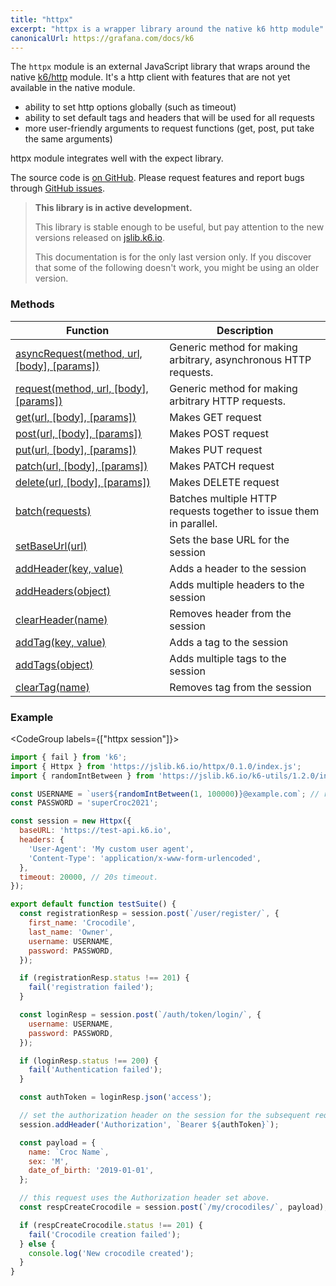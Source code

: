 ```yaml
---
title: "httpx"
excerpt: "httpx is a wrapper library around the native k6 http module"
canonicalUrl: https://grafana.com/docs/k6
---
```


The `httpx` module is an external JavaScript library that wraps around the native [k6/http](/javascript-api/k6-http) module. 
It's a http client with features that are not yet available in the native module.
 - ability to set http options globally (such as timeout)
 - ability to set default tags and headers that will be used for all requests
 - more user-friendly arguments to request functions (get, post, put take the same arguments)


httpx module integrates well with the expect library. 


The source code is [on GitHub](https://github.com/k6io/k6-jslib-httpx).
Please request features and report bugs through [GitHub issues](https://github.com/k6io/k6-jslib-httpx/issues).

<Blockquote mod='attention'>

**This library is in active development.**

This library is stable enough to be useful, but pay attention to the new versions released on [jslib.k6.io](https://jslib.k6.io). 

This documentation is for the only last version only. If you discover that some of the following doesn't work, you might be using an older version.

</Blockquote>


### Methods

| Function                                                                                | Description                                                       |
|-----------------------------------------------------------------------------------------|-------------------------------------------------------------------|
| [asyncRequest(method, url, [body], [params])](/javascript-api/jslib/httpx/asyncrequest) | Generic method for making arbitrary, asynchronous HTTP requests.  |
| [request(method, url, [body], [params])](/javascript-api/jslib/httpx/request)           | Generic method for making arbitrary HTTP requests.                |
| [get(url, [body], [params])](/javascript-api/jslib/httpx/get)                           | Makes GET request                                                 |
| [post(url, [body], [params])](/javascript-api/jslib/httpx/post)                         | Makes POST request                                                |
| [put(url, [body], [params])](/javascript-api/jslib/httpx/put)                           | Makes PUT request                                                 |
| [patch(url, [body], [params])](/javascript-api/jslib/httpx/patch)                       | Makes PATCH request                                               |
| [delete(url, [body], [params])](/javascript-api/jslib/httpx/delete)                     | Makes DELETE request                                              |
| [batch(requests)](/javascript-api/jslib/httpx/batch)                                    | Batches multiple HTTP requests together to issue them in parallel. |
| [setBaseUrl(url)](/javascript-api/jslib/httpx/setbaseurl)                               | Sets the base URL for the session                                 |
| [addHeader(key, value)](/javascript-api/jslib/httpx/addheader)                          | Adds a header to the session                                      |
| [addHeaders(object)](/javascript-api/jslib/httpx/addheaders)                            | Adds multiple headers to the session                              |
| [clearHeader(name)](/javascript-api/jslib/httpx/clearheader)                            | Removes header from the session                                   |
| [addTag(key, value)](/javascript-api/jslib/httpx/addtag)                                | Adds a tag to the session                                         |
| [addTags(object)](/javascript-api/jslib/httpx/addtags)                                  | Adds multiple tags to the session                                 |
| [clearTag(name)](/javascript-api/jslib/httpx/cleartag)                                  | Removes tag from the session                                      |




### Example

<CodeGroup labels={["httpx session"]}>

```javascript
import { fail } from 'k6';
import { Httpx } from 'https://jslib.k6.io/httpx/0.1.0/index.js';
import { randomIntBetween } from 'https://jslib.k6.io/k6-utils/1.2.0/index.js';

const USERNAME = `user${randomIntBetween(1, 100000)}@example.com`; // random email address
const PASSWORD = 'superCroc2021';

const session = new Httpx({
  baseURL: 'https://test-api.k6.io',
  headers: {
    'User-Agent': 'My custom user agent',
    'Content-Type': 'application/x-www-form-urlencoded',
  },
  timeout: 20000, // 20s timeout.
});

export default function testSuite() {
  const registrationResp = session.post(`/user/register/`, {
    first_name: 'Crocodile',
    last_name: 'Owner',
    username: USERNAME,
    password: PASSWORD,
  });

  if (registrationResp.status !== 201) {
    fail('registration failed');
  }

  const loginResp = session.post(`/auth/token/login/`, {
    username: USERNAME,
    password: PASSWORD,
  });

  if (loginResp.status !== 200) {
    fail('Authentication failed');
  }

  const authToken = loginResp.json('access');

  // set the authorization header on the session for the subsequent requests.
  session.addHeader('Authorization', `Bearer ${authToken}`);

  const payload = {
    name: `Croc Name`,
    sex: 'M',
    date_of_birth: '2019-01-01',
  };

  // this request uses the Authorization header set above.
  const respCreateCrocodile = session.post(`/my/crocodiles/`, payload);

  if (respCreateCrocodile.status !== 201) {
    fail('Crocodile creation failed');
  } else {
    console.log('New crocodile created');
  }
}
```

</CodeGroup>
